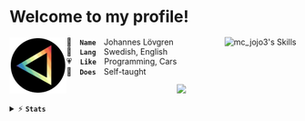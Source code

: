 # Welcome to my profile!

<a href="#"><img align="left" width="100" height="100" src="assets/icon-circle.png" alt="mc_jojo3"></a>
👤 **`Name`** Johannes Lövgren
<a href="#"><img align="right" src="https://skillicons.dev/icons?i=java,idea,python,pycharm,html,css,sublime,linux&perline=4" alt="mc_jojo3's Skills"></a>
<br>
💬 **`Lang`** Swedish, English
<br>
💗 **`Like`** Programming, Cars
<br>
💼 **`Does`** Self-taught
<br>

<p align="center">
  <img src="https://count.getloli.com/get/@mcjojo3?theme=minecraft" />
</p>

<details>
  <summary>⚡ <b><code>Stats</code></b></summary>
  <p align="center">
    <a href="#"><img src="https://github-readme-stats.vercel.app/api?username=mcjojo3&theme=github_dark&show_icons=true&hide_border=true&hide_title=true&line_height=32" alt="mc_jojo3's GitHub Stats"></a>
    <a href="#"><img src="https://github-readme-stats.vercel.app/api/top-langs/?username=mcjojo3&layout=compact&theme=github_dark&hide_border=true&langs_count=18&hide_title=true" alt="mc_jojo3's Top Langs"></a>
    <br>
    <a href="#"><img src="https://github-profile-trophy.vercel.app/?username=mcjojo3&theme=darkhub&no-frame=true&no-bg=false&title=-Reviews" alt="mc_jojo3's Trophies"></a>
  </p>
</details>
